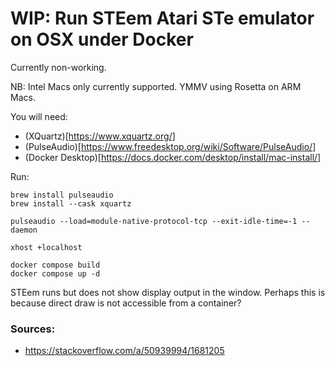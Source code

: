 # WIP: Run STEem Atari STe emulator on OSX under Docker

Currently non-working.

NB: Intel Macs only currently supported. YMMV using Rosetta on ARM Macs.

You will need:

 * (XQuartz)[https://www.xquartz.org/]
 * (PulseAudio)[https://www.freedesktop.org/wiki/Software/PulseAudio/]
 * (Docker Desktop)[https://docs.docker.com/desktop/install/mac-install/]

Run:

```
brew install pulseaudio
brew install --cask xquartz

pulseaudio --load=module-native-protocol-tcp --exit-idle-time=-1 --daemon

xhost +localhost

docker compose build
docker compose up -d
```

STEem runs but does not show display output in the window. Perhaps this is because
direct draw is not accessible from a container?


### Sources:

 * https://stackoverflow.com/a/50939994/1681205

